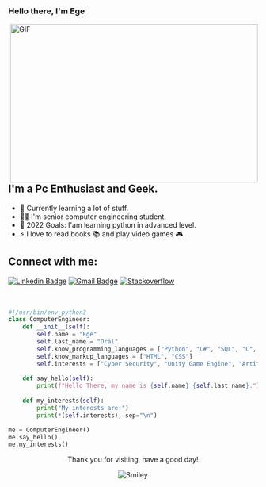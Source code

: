 ### Hello there, I'm Ege
<img align="right" alt="GIF" src="https://github.com/abhisheknaiidu/abhisheknaiidu/blob/master/code.gif?raw=true" width="500" height="320" />


## I'm a Pc Enthusiast and Geek.

- 🌱 Currently learning a lot of stuff.
- 👨‍🎓 I'm senior computer engineering student.
- 🎯 2022 Goals: I'am learning python in advanced level.
- ⚡ I love to read books 📚 and play video games 🎮.

## Connect with me:

[![Linkedin Badge](https://img.shields.io/badge/-Ege%20Oral-blue?style=social&logo=Linkedin&logoColor=blue&link=https://www.linkedin.com/in/ege-oral-00b514196/)](https://www.linkedin.com/in/ege-oral-00b514196/) 
[![Gmail Badge](https://img.shields.io/badge/-egeoral@gmail.com-c14438?style=social&logo=Gmail&logoColor=red&link=mailto:egeoral@gmail.com)](mailto:egeoral@gmail.com) 
[![Stackoverflow](https://img.shields.io/badge/-EgeO-c14438?style=social&logo=StackOverflow&logoColor=red&link=https://stackoverflow.com/users/13588467/egeo)](https://stackoverflow.com/users/13588467/egeo) 
<br /><br /><br />

```python
#!/usr/bin/env python3
class ComputerEngineer:
    def __init__(self):
        self.name = "Ege"
        self.last_name = "Oral"
        self.know_programming_languages = ["Python", "C#", "SQL", "C", "Java"]
        self.know_markup_languages = ["HTML", "CSS"]
        self.interests = ["Cyber Security", "Unity Game Engine", "Artificial Intelligence"]
        
    def say_hello(self):
        print(f"Hello There, my name is {self.name} {self.last_name}.")
    
    def my_interests(self):
        print("My interests are:")
        print(*(self.interests), sep="\n")

me = ComputerEngineer()
me.say_hello()
me.my_interests()
```



<div align="center">
<p>Thank you for visiting, have a good day!</p>
<div>
<img src="https://github.com/fnky/fnky/raw/fnky/img/smile.gif" alt="Smiley" align="center">
</div>

